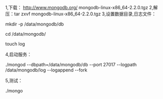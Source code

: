 1,下载：   http://www.mongodb.org/ mongodb-linux-x86_64-2.2.0.tgz 
2,解压：tar zxvf mongodb-linux-x86_64-2.2.0.tgz 
3,设置数据目录,日志文件：

mkdir -p /data/mongodb/db

cd /data/mongodb/

touch log

4,启动服务：

./mongod --dbpath=/data/mongodb/db --port 27017 --logpath /data/mongodb/log --logappend --fork

5,测试：

./mongo
